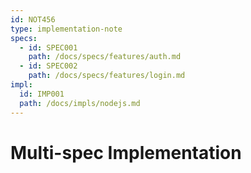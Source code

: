 ```yaml
---
id: NOT456
type: implementation-note
specs:
  - id: SPEC001
    path: /docs/specs/features/auth.md
  - id: SPEC002
    path: /docs/specs/features/login.md
impl:
  id: IMP001
  path: /docs/impls/nodejs.md
---
```


# Multi-spec Implementation
